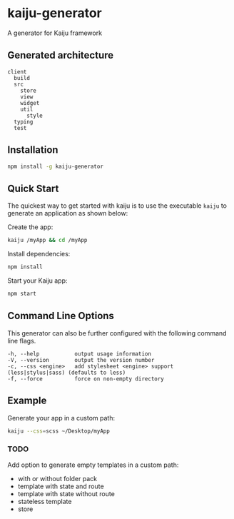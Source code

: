 # kaiju-generator

A generator for Kaiju framework


## Generated architecture

```
client
  build
  src
    store
    view
    widget
    util
      style
  typing
  test
```

## Installation

```sh
npm install -g kaiju-generator
```

## Quick Start

The quickest way to get started with kaiju is to use the executable `kaiju` to generate an application as shown below:

Create the app:

```sh
kaiju /myApp && cd /myApp
```

Install dependencies:

```sh
npm install
```

Start your Kaiju app:

```sh
npm start
```

## Command Line Options

This generator can also be further configured with the following command line flags.

    -h, --help           output usage information
    -V, --version        output the version number
    -c, --css <engine>   add stylesheet <engine> support (less|stylus|sass) (defaults to less)
    -f, --force          force on non-empty directory

## Example

Generate your app in a custom path:

```sh
kaiju --css=scss ~/Desktop/myApp
```

### TODO

Add option to generate empty templates in a custom path:
- with or without folder pack
- template with state and route
- template with state without route
- stateless template
- store